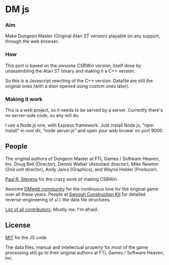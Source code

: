 DM js
=====

### Aim

Make Dungeon Master (Original Atari ST version) playable on any support, through the web browser.

### How

This port is based on the awsome CSBWin version, itself done by unassembling the Atari ST binary and making it a C++ version.

So this is a Javascript rewriting of the C++ version. Datafile are still the original ones (with a door opened using custom ones later).

### Making it work

This is a web project, so it needs to be served by a server. Currently there's no server-side code, so any will do.

I use a Node.js one, with Express framework. Just install Node.js, "npm install" in root dir, "node server.js" and open your web brower on port 9000.

## People

The original authors of Dungeon Master at FTL Games / Software Heaven, Inc. Doug Bell (Director), Dennis Walker (Assistant director), Mike Newton (2nd unit director), Andy Jaros (Graphics), and Wayne Holder (Producer). 

[Paul R. Stevens](http://www.dianneandpaul.net/CSBwin/) for the crazy work of making CSBWin.

Awsome [DMweb community](http://dmweb.free.fr) for the continuous love for the original game over all these years.
People at [Swoosh Construction Kit](http://greatstone.free.fr/dm) for detailed reverse-engineering of `all` the data file structures.

[List of all contributors](https://github.com/expressjs/express/graphs/contributors). Mostly me, I'm afraid.

## License

[MIT](LICENSE) for the JS code

The data files, manual and intellectual property for most of the game processing still go to their original authors at FTL Games / Software Heaven, Inc.
